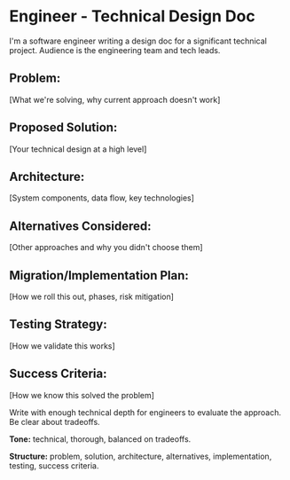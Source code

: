 # Engineer - Technical Design Doc

I'm a software engineer writing a design doc for a significant technical project. Audience is the engineering team and tech leads.

## Problem:
[What we're solving, why current approach doesn't work]

## Proposed Solution:
[Your technical design at a high level]

## Architecture:
[System components, data flow, key technologies]

## Alternatives Considered:
[Other approaches and why you didn't choose them]

## Migration/Implementation Plan:
[How we roll this out, phases, risk mitigation]

## Testing Strategy:
[How we validate this works]

## Success Criteria:
[How we know this solved the problem]

Write with enough technical depth for engineers to evaluate the approach. Be clear about tradeoffs.

**Tone:** technical, thorough, balanced on tradeoffs.

**Structure:** problem, solution, architecture, alternatives, implementation, testing, success criteria.
